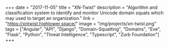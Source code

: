 +++
date = "2017-11-05"
title = "XN-Twist"
description = "Algorithm and classification system to identify and monitor Unicode domain squats which may used to target an organization."
link = "https://xntwist.hightower.space/"
image = "img/projects/xn-twist.png"
tags = ["Angular", "API", "Django", "Domain-Squatting", "Domains", "Eve", "Flask", "Python", "Threat Intelligence", "Typescript", "Zurb Foundation"]
+++
